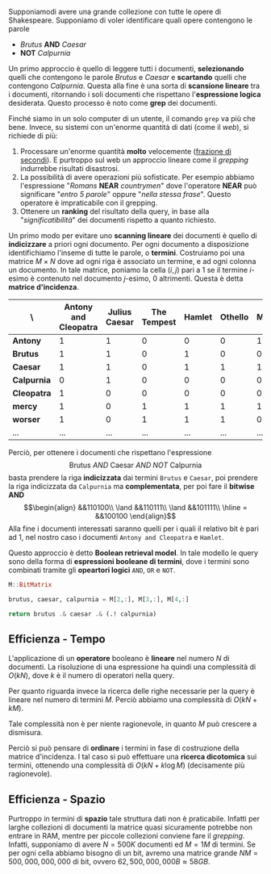 Supponiamodi avere una grande collezione con tutte le opere di Shakespeare.
Supponiamo di voler identificare quali opere contengono le parole
- *Brutus* **AND** *Caesar*
- **NOT** *Calpurnia*

Un primo approccio è quello di leggere tutti i documenti, **selezionando** quelli che contengono le parole *Brutus* e *Caesar* e **scartando** quelli che contengono *Calpurnia*.
Questa alla fine è una sorta di **scansione lineare** tra i documenti, ritornando i soli documenti che rispettano l'**espressione logica** desiderata.
Questo processo è noto come **grep** dei documenti.

Finché siamo in un solo computer di un utente, il comando `grep` va più che bene.
Invece, su sistemi con un'enorme quantità di dati (come il *web*), si richiede di più:
1. Processare un'enorme quantità **molto** velocemente (<u>frazione di secondi</u>). E purtroppo sul web un approccio lineare come il *grepping* indurrebbe risultati disastrosi.
2. La possibilità di avere operazioni più sofisticate. Per esempio abbiamo l'espressione "*Romans* **NEAR** *countrymen*" dove l'operatore **NEAR** può significare "*entro 5 parole*" oppure "*nella stessa frase*". Questo operatore è impraticabile con il grepping.
3. Ottenere un **ranking** del risultato della query, in base alla "*significatibilità*" dei documenti rispetto a quanto richiesto.

Un primo modo per evitare uno **scanning lineare** dei documenti è quello di **indicizzare** a priori ogni documento.
Per ogni documento a disposizione identifichiamo l'inseme di tutte le parole, o **termini**.
Costruiamo poi una matrice $M \times N$ dove ad ogni riga è associato un termine, e ad ogni colonna un documento.
In tale matrice, poniamo la cella $(i,j)$ pari a $1$ se il termine $i$-esimo è contenuto nel documento $j$-esimo, $0$ altrimenti.
Questa è detta **matrice d'incidenza**.

\\ | **Antony and Cleopatra** | **Julius Caesar** | **The Tempest** | **Hamlet** | **Othello** | **Macbeth** | ...
---|---|---|---|---|---|---|---
**Antony** | 1 | 1 | 0 | 0 | 0 | 1 | ...
**Brutus** | 1 | 1 | 0 | 1 | 0 | 0 | ...
**Caesar** | 1 | 1 | 0 | 1 | 1 | 1 | ...
**Calpurnia** | 0 | 1 | 0 | 0 | 0 | 0 | ...
**Cleopatra** | 1 | 0 | 0 | 0 | 0 | 0 | ...
**mercy** | 1 | 0 | 1 | 1 | 1 | 1 | ...
**worser** | 1 | 0 | 1 | 1 | 1 | 0 | ...
... | ... | ... | ... | ... | ... | ... | ...

Perciò, per ottenere i documenti che rispettano l'espressione $$\text{Brutus } AND \text{ Caesar } AND \; NOT \text{ Calpurnia}$$ basta prendere la riga **indicizzata** dai termini `Brutus` e `Caesar`, poi prendere la riga indicizzata da `Calpurnia` ma **complementata**, per poi fare il **bitwise AND**
$$\begin{align}
&&110100\\
\land &&110111\\
\land &&101111\\
\hline
= &&100100
\end{align}$$
Alla fine i documenti interessati saranno quelli per i quali il relativo bit è pari ad 1, nel nostro caso i documenti `Antony and Cleopatra` e `Hamlet`.

Questo approccio è detto **Boolean retrieval model**.
In tale modello le query sono della forma di **espressioni booleane di termini**, dove i termini sono combinati tramite gli **opeartori logici** `AND`, `OR` e `NOT`.

```julia
M::BitMatrix

brutus, caesar, calpurnia = M[2,:], M[3,:], M[4,:]

return brutus .& caesar .& (.! calpurnia) 
```

## Efficienza - Tempo
L'applicazione di un **operatore** booleano è **lineare** nel numero $N$ di documenti.
La risoluzione di una espressione ha quindi una complessità di $O(kN)$, dove $k$ è il numero di operatori nella query.

Per quanto riguarda invece la ricerca delle righe necessarie per la query è lineare nel numero di termini $M$.
Perciò abbiamo una complessità di $O(kN + kM)$.

Tale complessità non è per niente ragionevole, in quanto $M$ può crescere a dismisura.

Perciò si può pensare di **ordinare** i termini in fase di costruzione della matrice d'incidenza.
I tal caso si può effettuare una **ricerca dicotomica** sui termini, ottenendo una complessità di $O(kN + k\log{M})$ (decisamente più ragionevole).

## Efficienza - Spazio
Purtroppo in termini di **spazio** tale struttura dati non è praticabile.
Infatti per larghe collezioni di documenti la matrice quasi sicuramente potrebbe non entrare in RAM, mentre per piccole collezioni conviene fare il *grepping*.
Infatti, supponiamo di avere $N = 500K$ documenti ed $M = 1M$ di termini.
Se per ogni cella abbiamo bisogno di un bit, avremo una matrice grande $NM = 500,000,000,000$ di bit, ovvero $62,500,000,000B \approx 58GB$.
